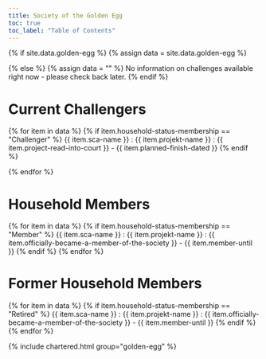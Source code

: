 ```yaml
---
title: Society of the Golden Egg
toc: true
toc_label: "Table of Contents"
---
```


{% if site.data.golden-egg %}
  {% assign data = site.data.golden-egg %}
  
{% else %}
  {% assign data = "" %}
  No information on challenges available right now - please check back later.
{% endif %}

# Current Challengers
{% for item in data %}
{% if item.household-status-membership == "Challenger" %}
{{ item.sca-name }}
: {{ item.projekt-name }}
: {{ item.project-read-into-court }} - {{ item.planned-finish-dated }}
{% endif  %}


{% endfor %}

# Household Members
{% for item in data %}
{% if item.household-status-membership == "Member" %}
{{ item.sca-name }}
: {{ item.projekt-name }}
: {{ item.officially-became-a-member-of-the-society }} - {{ item.member-until }}
{% endif  %}
{% endfor %}

# Former Household Members
{% for item in data %}
{% if item.household-status-membership == "Retired" %}
{{ item.sca-name }}
: {{ item.projekt-name }}
: {{ item.officially-became-a-member-of-the-society }} - {{ item.member-until }}
{% endif  %}
{% endfor %}


{% include chartered.html group="golden-egg" %}

